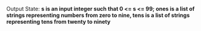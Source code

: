 Output State: **s is an input integer such that 0 <= s <= 99; ones is a list of strings representing numbers from zero to nine, tens is a list of strings representing tens from twenty to ninety**